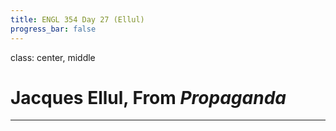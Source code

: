 ```yaml
---
title: ENGL 354 Day 27 (Ellul)
progress_bar: false
---
```

class: center, middle

# Jacques Ellul, From *Propaganda*
---
